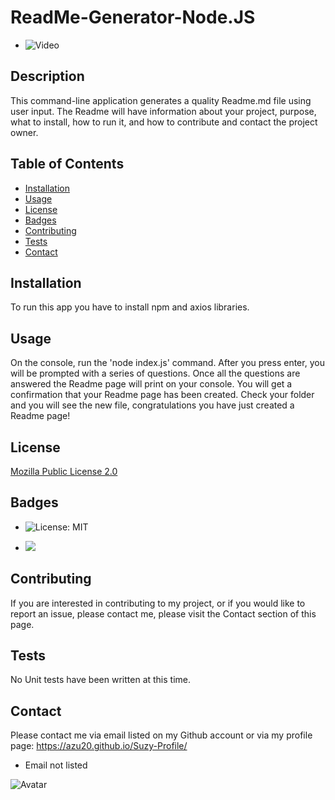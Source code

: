 # ReadMe-Generator-Node.JS

* ![Video](https://j.gifs.com/Jy9yD2.gif "How to video")

## Description
This command-line application generates a quality Readme.md file using user input. The Readme will have information about your project, purpose, what to install, how to run it, and how to contribute and contact the project owner.  


## Table of Contents

  * [Installation]( ##installation ) 
  * [Usage]( ##usage ) 
  * [License]( #license )
  * [Badges]( ##badges )
  * [Contributing]( ##contributing )
  * [Tests]( ##tests )
  * [Contact]( ##contact )

## Installation
To run this app you have to install npm and axios libraries. 

## Usage
On the console, run the 'node index.js' command. After you press enter, you will be prompted with a series of questions. Once all the questions are answered the Readme page will print on your console. You will get a confirmation that your Readme page has been created. Check your folder and you will see the new file, congratulations you have just created a Readme page! 

## License
[Mozilla Public License 2.0](  https://opensource.org/licenses/MPL-2.0 )   

## Badges
* ![License: MIT](https://img.shields.io/badge/License-MIT-green.svg)

* <img src="https://img.shields.io/badge/node.js%20-%2343853D.svg?&style=for-the-badge&logo=node.js&logoColor=white"/>


## Contributing
If you are interested in contributing to my project, or if you would like to report an issue, please contact me, please visit the Contact section of this page.       

## Tests
No Unit tests have been written at this time. 

## Contact
 Please contact me via email listed on my Github account or via my profile page: https://azu20.github.io/Suzy-Profile/ 

* Email not listed

![Avatar](https://avatars2.githubusercontent.com/u/60865924?v=4 "Github Avatar") 
